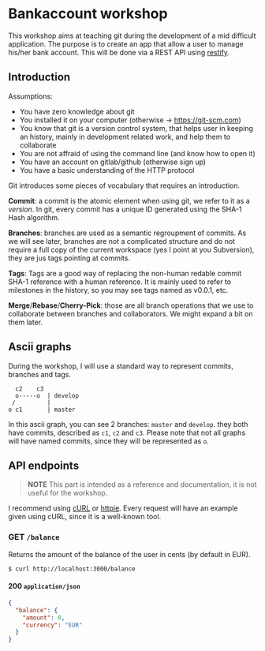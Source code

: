 # Bankaccount workshop

This workshop aims at teaching git during the development of a mid difficult
application.
The purpose is to create an app that allow a user to manage his/her
bank account.
This will be done via a REST API using [restify][url:restify].

[url:restify]: http://restify.org

## Introduction

Assumptions:

* You have zero knowledge about git
* You installed it on your computer (otherwise -> https://git-scm.com)
* You know that git is a version control system, that helps user in
  keeping an history, mainly in development related work, and help
  them to collaborate
* You are not affraid of using the command line (and know how to open it)
* You have an account on gitlab/github (otherwise sign up)
* You have a basic understanding of the HTTP protocol

Git introduces some pieces of vocabulary that requires an introduction.

**Commit**: a commit is the atomic element when using git, we refer to it as
a _version_. In git, every commit has a unique ID generated using the
SHA-1 Hash algorithm.

**Branches**: branches are used as a semantic regroupment of commits. As we will
see later, branches are not a complicated structure and do not require a full
copy of the current workspace (yes I point at you Subversion), they are jus
tags pointing at commits.

**Tags**: Tags are a good way of replacing the non-human redable commit SHA-1
reference with a human reference. It is mainly used to refer to milestones
in the history, so you may see tags named as v0.0.1, etc.

**Merge**/**Rebase**/**Cherry-Pick**: those are all branch operations that we
use to collaborate between branches and collaborators. We might expand a bit
on them later.

## Ascii graphs

During the workshop, I will use a standard way to represent commits, branches
and tags.

      c2    c3
      o-----o  | develop
     /         |
    o c1       | master

In this ascii graph, you can see 2 branches: `master` and `develop`.
they both have commits, described as `c1`, `c2` and `c3`. Please note
that not all graphs will have named commits, since they will be represented
as `o`.

## API endpoints

> **NOTE**
> This part is intended as a reference and documentation, it is not useful
> for the workshop.

I recommend using [cURL](https://curl.haxx.se/) or
[httpie](https://httpie.org/). Every request will have an example given
using cURL, since it is a well-known tool.

### GET `/balance`

Returns the amount of the balance of the user in cents (by default in EUR).

    $ curl http://localhost:3000/balance

#### 200 `application/json`

```json
{
  "balance": {
    "amount": 0,
    "currency": "EUR"
  }
}
```
